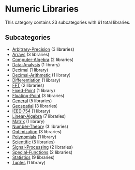 # Numeric Libraries

This category contains 23 subcategories with 61 total libraries.

## Subcategories

- [Arbitrary-Precision](Arbitrary-Precision.md) (3 libraries)
- [Arrays](Arrays.md) (3 libraries)
- [Computer-Algebra](Computer-Algebra.md) (2 libraries)
- [Data-Analysis](Data-Analysis.md) (1 library)
- [Decimal](Decimal.md) (1 library)
- [Decimal-Arithmetic](Decimal-Arithmetic.md) (1 library)
- [Differentiation](Differentiation.md) (1 library)
- [FFT](FFT.md) (2 libraries)
- [Fixed-Point](Fixed-Point.md) (1 library)
- [Floating-Point](Floating-Point.md) (3 libraries)
- [General](General.md) (5 libraries)
- [Geospatial](Geospatial.md) (3 libraries)
- [IEEE-754](IEEE-754.md) (1 library)
- [Linear-Algebra](Linear-Algebra.md) (7 libraries)
- [Matrix](Matrix.md) (1 library)
- [Number-Theory](Number-Theory.md) (3 libraries)
- [Optimization](Optimization.md) (3 libraries)
- [Polynomials](Polynomials.md) (1 library)
- [Scientific](Scientific.md) (5 libraries)
- [Signal-Processing](Signal-Processing.md) (2 libraries)
- [Special-Functions](Special-Functions.md) (2 libraries)
- [Statistics](Statistics.md) (9 libraries)
- [Tuples](Tuples.md) (1 library)
